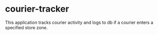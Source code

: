 # courier-tracker
This application tracks courier activity and logs to db if a courier enters a specified store zone.
